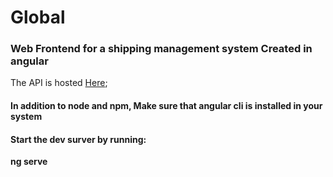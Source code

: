 # Global

### Web Frontend  for a shipping management system Created in angular

The API is hosted  [Here](https://global-shipping.herokuapp.com/);

#### In addition to node and npm, Make sure that angular cli is installed in your system

#### Start the dev surver by running:

**ng serve**
